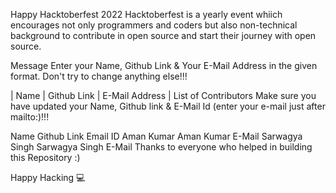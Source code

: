 Happy Hacktoberfest 2022
Hacktoberfest is a yearly event whiich encourages not only programmers and coders but also non-technical background to contribute in open source and start their journey with open source.

Message
Enter your Name, Github Link & Your E-Mail Address in the given format. Don't try to change anything else!!!

| Name | Github Link | E-Mail Address |
List of Contributors
Make sure you have updated your Name, Github link & E-Mail Id (enter your e-mail just after mailto:)!!!


Name	Github Link	Email ID
Aman Kumar	Aman Kumar	E-Mail
Sarwagya Singh	Sarwagya Singh	E-Mail
Thanks to everyone who helped in building this Repository :)

Happy Hacking 💻
